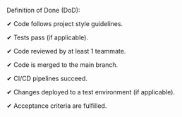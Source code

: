 Definition of Done (DoD):

✔ Code follows project style guidelines.

✔ Tests pass (if applicable).

✔ Code reviewed by at least 1 teammate.

✔ Code is merged to the main branch.

✔ CI/CD pipelines succeed.

✔ Changes deployed to a test environment (if applicable).

✔ Acceptance criteria are fulfilled.